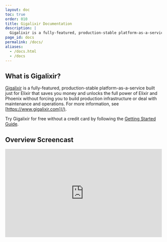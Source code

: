 ```yaml
---
layout: doc
toc: true
order: 010
title: Gigalixir Documentation
description: |
  Gigalixir is a fully-featured, production-stable platform-as-a-service built just for Elixir. It saves you money & unlocks the full power of Elixir and Phoenix.
page_id: docs
permalink: /docs/
aliases: 
  - /docs.html
  - /docs
---
```


## What is Gigalixir?

[Gigalixir](/) is a fully-featured,
production-stable platform-as-a-service built just for Elixir that saves
you money and unlocks the full power of Elixir and Phoenix without
forcing you to build production infrastructure or deal with maintenance
and operations. For more information, see [https://www.gigalixir.com](/).

Try Gigalixir for free without a credit card by following the
[Getting Started Guide](/docs/getting-started-guide).

## Overview Screencast

<div style="position: relative; padding-bottom: 56.25%; height: 0; overflow: hidden; max-width: 100%; height: auto; margin-bottom: 20px;">
    <iframe src="https://player.vimeo.com/video/668453548" frameborder="0" allowfullscreen style="position: absolute; top: 0; left: 0; width: 100%; height: 100%;"></iframe>
</div>
